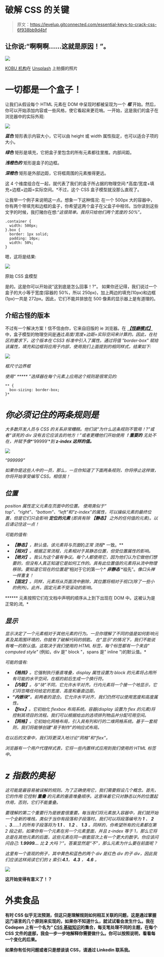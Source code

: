 # 破解 CSS 的关键

> 原文：<https://levelup.gitconnected.com/essential-keys-to-crack-css-6f938bb9d4bf>

## 让你说:“啊啊啊……这就是原因！”。

![](img/4f41d544cd84a0ff109a79df2c335d18.png)

[KOBU 机构](https://unsplash.com/@kobuagency?utm_source=unsplash&utm_medium=referral&utm_content=creditCopyText)在 [Unsplash](https://unsplash.com/s/photos/css?utm_source=unsplash&utm_medium=referral&utm_content=creditCopyText) 上拍摄的照片

# 一切都是一个盒子！

让我们从假设每个 HTML 元素在 DOM 中呈现时都被呈现为一个 ***框*** 开始。然后，你可以开始添加内容或一些风格，使它看起来更花哨。一开始，这是我们的盒子在浏览器中的实际外观:

![](img/0e499d9bf0f9bda686bd60c083c1d0f6.png)

***蓝色*** 矩形表示内容大小，它可以由 height 或 width 属性指定，也可以适合子项的大小。

***绿色*** 矩形是填充，它把盒子里包含的所有元素都往里推。内部间距。

***浅橙色的*** 矩形是盒子的边框。

***深橙色*** 矩形是外部边距，它将框周围的元素推得更远。

这 4 个维度组合在一起，就代表了我们的盒子所占据的物理空间:*高度/宽度+填充+边框+边距=实际空间。*不过，这个 CSS 盒子模型就没那么直观了。

让我举一个例子来说明这一点。想象一下这种情况:
在一个 500px 大的容器中，你有两个带填充和边框的盒子，你希望这两个盒子在父盒子中相邻。当你读到这些文字的时候，我打赌你在想:“*这很简单。我将只给他们两个宽度的 50%”。*

```
.container {
  width: 500px;
}.box {
  border: 1px solid;
  padding: 10px;
  width: 50%;
}
```

嗯，这将是结果:

![](img/2be57b6403d89330bdd1edd6816c918a.png)

原始 CSS 盒模型

是的。这是你可以开始说“这到底是怎么回事！?"。
如果你还记得，我们说过一个盒子的大小等于宽度(容器的 50%，所以 250px)，加上两边的填充(10px)和边框(1px)一共是 272px。因此，它们不能并排放在 500 像素的显示器上是有道理的。

## 介绍古怪的版本

不过有一个解决方案！信不信由你，它来自旧版的 ie 浏览器。在 [***【怪癖模式】***](https://developer.mozilla.org/en-US/docs/Web/HTML/Quirks_Mode_and_Standards_Mode) 中，盒子模型的物理空间是通过*高度/宽度+边距=实际空间来计算的。*因此，在社区的要求下，这个版本在 CSS3 标准中引入了属性*。通过将值 *"border-box"* 赋给该属性，填充和边框将应用于内部，使用我们上面提到的相同样式，结果如下:*

*![](img/df74de5b1028c127e23818b61606a261.png)*

*框尺寸边界框*

*使用“ ***** ”选择器在每个元素上应用这个规则是很常见的:*

```
** {
  box-sizing: border-box;
}*
```

# *你必须记住的两条规则是*

*大多数开发人员与 CSS 的关系非常糟糕。他们说“为什么这条规则不管用！?"或者“该死的 div 没有去它应该去的地方！”或者更糟他们开始使用 ***！重要的*** 无处不在，并赋予像**‘99999’**到 ***z-index 这样的值。****

*![](img/31990d93e16980a1c4d9a34d4f93a007.png)*

*“999999”*

*如果你是这些人中的一员，那么，一旦你知道了下面两条规则，你将停止这样做，你将开始享受编写 CSS。相信我！*

## *位置*

*position 属性定义元素在页面中的位置。
使用类似于“ *top”、“right”、“bottom”、“left”和“z-index”的属性，可以操纵元素的最终位置，但是它们只会影响 ***定位的元素*** (即具有除 ***【静态】*** 之外的任何值的元素)。以后请记住这一点！**

*可能的值有:*

*   ***【静态】**，默认值。该元素将与页面*的*正常* *流程** 一致。**
*   ***【相对】**。根据正常流程，元素相对于其静态位置，但受位置属性的影响。*
*   ***【绝对】**。我认为这个最有争议。每个人都使用它，因为他们认为它做他们想要的，但没有人真正知道它是如何工作的。具有此位置值的元素将从流中物理移除。要知道它现在的位置是*“相对于它的第一个* ***非静态*** *祖先”。*像口头禅一样重复！*
*   ***【固定】**。同样，元素将从页面流中删除，其位置将相对于视口(除了一些小的例外)。此外，固定元素不受滚动的影响。*

****** 元素按照它们在文档中声明的顺序从上到下出现在 DOM 中。这被认为是正常的*流*。*

## *显示*

*显示决定了一个元素相对于其他元素的行为。一旦你理解了不同的值是如何影响元素及其周围环境的，你就有了破解代码的钥匙。
在“显示”的情况下，我们不能说有唯一的默认值。这取决于我们使用的 HTML 标签，每个标签都有一个来自" *computed style"** (例如，div 是" block "，spans 是" inline ")的默认值。*

*可能的值有:*

*   ***《格挡》**。它强制执行垂直堆叠，display 属性设置为 block 的元素将占用所有可能的水平空间，在框的前后生成一个换行符。*
*   ***【内联】**。与“块”不同，它允许水平对齐。行内元素将一个接一个地显示，它们将忽略任何给定的宽度、高度和垂直边距。*
*   ***“内嵌块”**。前两者的混合。它允许水平对齐，我们仍然可以使用宽度和高度属性。*
*   ***【flex】**。它初始化 flexbox 布局系统。容器(display 设置为 flex 的元素)将控制其项目的流程。我们可以根据给出的选项排列物品并分配可用空间。*
*   ***【网格】**。它初始化网格布局，引入具有列和行的二维网格系统。基于一套规则，我们将能够创建“易于制作”的响应式布局。*

*在以后的文章中，我们将更深入地讨论“网格”和“flex”。*

*浏览器有一个用户代理样式表，它将一些内置样式应用到我们使用的 HTML 标签中。*

# *z 指数的奥秘*

*这可能是最容易被误解的规则。为了正确使用它，我们需要假设几个概念。首先，它的作用:*它控制* ***重叠*** 的元素的垂直堆叠顺序。这意味着它只对静态以外的位置起作用，否则，它们不能重叠。*

*要理解的第二个重要行为是嵌套很重要。每当我们将元素放入容器中，我们就开始一个全新的堆栈，类似于当你有段落和子段落时。我们可以将段落编号为 **1** 、 **2** 、**3**……1 的所有子段落将为 **1.1** 、 **1.2** 、 **1.3** 。同样的，你希望所有的元素都在第 2 段之前，如果你有一个元素在另一个元素里面，并且 z-index 等于 1，那么它将总是在其他元素的后面，这些元素在同一嵌套层次上有一个更大的数字。你应该问问自己: **1.9999…** 比 **2** 大吗？”。答案显然是“不”，那么元素为什么要在前面呢？*

*这里有一个直观的例子，其中黄色和蓝色的两个 div 是红色 div 的子 div，因此我们应该这样阅读它们的 *z 索引*:***4.1**， **4.3** ， **4.6** 。**

**![](img/a15ff5589d452e2cf6303408470dc696.png)**

**这开始变得有意义了！？**

# **外卖食品**

**有时 CSS 似乎无法预测，但这只是理解规则如何相互关联的问题，这是通过掌握这门语言的几个原则来实现的，如果你不知道什么，就试试看会发生什么。我在 Codepen 上有一个名为“ [CSS 基础知识](https://codepen.io/collection/AxLbQo)的集合，每支笔处理不同的主题，在每个 CSS 文件的底部，我会一步一步地解释你需要做什么。你可以按照说明，看看每一个变化的后果。**

**如果你有任何问题或者只是想谈谈 CSS，请通过 Linkedin 联系我。**
